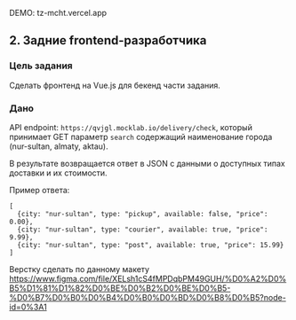 DEMO: tz-mcht.vercel.app

## 2. Задние frontend-разработчика

### Цель задания 
Сделать фронтенд на Vue.js для бекенд части задания.

### Дано

API endpoint: `https://qvjgl.mocklab.io/delivery/check`, 
который принимает GET параметр `search` содержащий наименование города (nur-sultan, almaty, aktau).

В результате возвращается ответ в JSON с данными
о доступных типах доставки и их стоимости.

Пример ответа:
```
[
  {city: "nur-sultan", type: "pickup", available: false, "price": 0.00},
  {city: "nur-sultan", type: "courier", available: true, "price": 9.99},
  {city: "nur-sultan", type: "post", available: true, "price": 15.99}
]
```

Верстку сделать по данному макету https://www.figma.com/file/XELsh1cS4fMPDqbPM49GUH/%D0%A2%D0%B5%D1%81%D1%82%D0%BE%D0%B2%D0%BE%D0%B5-%D0%B7%D0%B0%D0%B4%D0%B0%D0%BD%D0%B8%D0%B5?node-id=0%3A1
